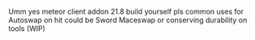 Umm yes meteor client addon 21.8
build yourself pls
common uses for Autoswap on hit could be Sword Maceswap or conserving durability on tools (WIP)
